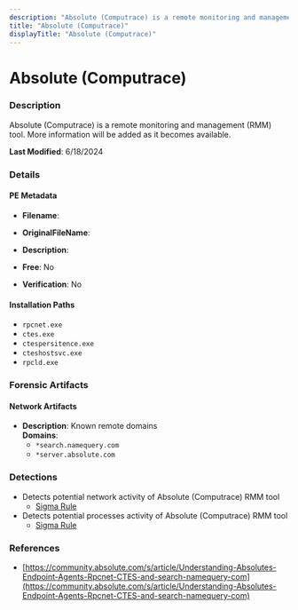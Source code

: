 ```yaml
---
description: "Absolute (Computrace) is a remote monitoring and management (RMM) tool. More information will be added as it becomes available."
title: "Absolute (Computrace)"
displayTitle: "Absolute (Computrace)"
---
```




# Absolute (Computrace)


### Description

Absolute (Computrace) is a remote monitoring and management (RMM) tool. More information will be added as it becomes available.



**Last Modified**: 6/18/2024

### Details


#### PE Metadata
- **Filename**: 
- **OriginalFileName**: 
- **Description**: 


- **Free**: No

- **Verification**: No




#### Installation Paths
- `rpcnet.exe`
- `ctes.exe`
- `ctespersitence.exe`
- `cteshostsvc.exe`
- `rpcld.exe`

### Forensic Artifacts




#### Network Artifacts
- **Description**: Known remote domains
<br/>**Domains**:
    - `*search.namequery.com`
    - `*server.absolute.com`


### Detections
- Detects potential network activity of Absolute (Computrace) RMM tool
  - [Sigma Rule](https://github.com/magicsword-io/LOLRMM/blob/main/detections/sigma/absolute__computrace__network_sigma.yml)
- Detects potential processes activity of Absolute (Computrace) RMM tool
  - [Sigma Rule](https://github.com/magicsword-io/LOLRMM/blob/main/detections/sigma/absolute__computrace__processes_sigma.yml)

### References
- [https://community.absolute.com/s/article/Understanding-Absolutes-Endpoint-Agents-Rpcnet-CTES-and-search-namequery-com](https://community.absolute.com/s/article/Understanding-Absolutes-Endpoint-Agents-Rpcnet-CTES-and-search-namequery-com)


